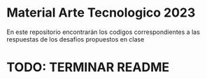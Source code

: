 # Material Arte Tecnologico 2023

En este repositorio encontrarán los codigos correspondientes a las respuestas de los desafios propuestos en clase

# TODO: TERMINAR README
